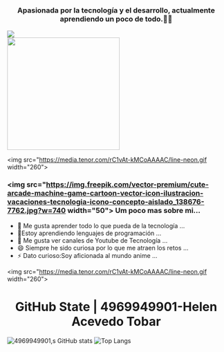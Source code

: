 <h1 align ="center> Hola, me presento soy Helen Acevedo 👋 <img src="https://media.tenor.com/GXw6O81_MlcAAAAC/kawaii-kawaii-cat.gif" width="50"></h1>
<h3 align="center"> Apasionada por la tecnología y el desarrollo, actualmente aprendiendo un poco de todo.👨‍💻</h3>
<img src="https://media.tenor.com/rC1vAt-kMCoAAAAC/line-neon.gif width="260">
<br>
<img src="https://assets.sutori.com/user-uploads/image/f2312812-9d51-4abc-8e1d-d59424d30af2/cfd5173108bfb35a726af0c9c1a422fc.gif" width="260">

<img src="https://media.tenor.com/rC1vAt-kMCoAAAAC/line-neon.gif width="260">
### <img src="https://img.freepik.com/vector-premium/cute-arcade-machine-game-cartoon-vector-icon-ilustracion-vacaciones-tecnologia-icono-concepto-aislado_138676-7762.jpg?w=740 width="50"> Um poco mas sobre mi...

- 🔭 Me gusta aprender todo lo que pueda de la tecnología ...
- 🌱Estoy aprendiendo lenguajes de programación ...
- 👯 Me gusta ver canales de Youtube  de Tecnología ...
- 😄 Siempre he sido curiosa por lo que me atraen los retos ...
- ⚡ Dato curioso:Soy aficionada al mundo anime ...

<img src="https://media.tenor.com/rC1vAt-kMCoAAAAC/line-neon.gif width="260">
     <h1 align="center">
    GitHub State | 4969949901-Helen Acevedo Tobar
    </h1>
![4969949901,s GitHub stats](https://github-readme-stats.vercel.app/api?username=4969949901&theme=-yellow&show_icons=true)
![Top Langs](https://github-readme-stats.vercel.app/api/top-langs/?username=4969949901&theme=galexy-yellow&layout=compact)
